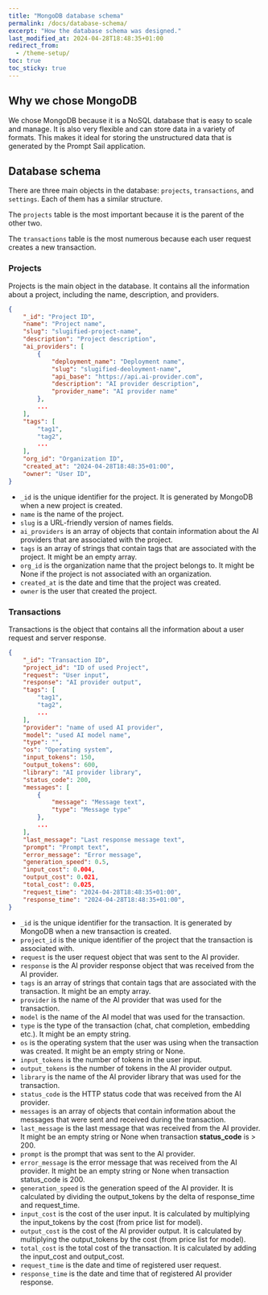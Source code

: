 ```yaml
---
title: "MongoDB database schema"
permalink: /docs/database-schema/
excerpt: "How the database schema was designed."
last_modified_at: 2024-04-28T18:48:35+01:00
redirect_from:
  - /theme-setup/
toc: true
toc_sticky: true
---
```


## Why we chose MongoDB

We chose MongoDB because it is a NoSQL database that is easy to scale and manage. It is also very flexible and can store data in a variety of formats. This makes it ideal for storing the unstructured data that is generated by the Prompt Sail application.


## Database schema

There are three main objects in the database: `projects`, `transactions`, and `settings`. Each of them has a similar structure. 

The `projects` table is the most important because it is the parent of the other two. 

The `transactions` table is the most numerous because each user request creates a new transaction. 



### Projects

Projects is the main object in the database. It contains all the information about a project, including the name, description, and providers. 

```json
{
    "_id": "Project ID",
    "name": "Project name", 
    "slug": "slugified-project-name",
    "description": "Project description",
    "ai_providers": [
        {
            "deployment_name": "Deployment name",
            "slug": "slugified-deoloyment-name",
            "api_base": "https://api.ai-provider.com",
            "description": "AI provider description",
            "provider_name": "AI provider name"
        },
        ...
    ],
    "tags": [
        "tag1",
        "tag2",
        ...
    ],
    "org_id": "Organization ID",
    "created_at": "2024-04-28T18:48:35+01:00",
    "owner": "User ID",
}
```

- `_id` is the unique identifier for the project. It is generated by MongoDB when a new project is created.
- `name` is the name of the project.
- `slug` is a URL-friendly version of names fields. 
- `ai_providers` is an array of objects that contain information about the AI providers that are associated with the project.
- `tags` is an array of strings that contain tags that are associated with the project. It might be an empty array.
- `org_id` is the organization name that the project belongs to. It might be None if the project is not associated with an organization.
- `created_at` is the date and time that the project was created.
- `owner` is the user that created the project.



### Transactions

Transactions is the object that contains all the information about a user request and server response.

```json
{
    "_id": "Transaction ID",
    "project_id": "ID of used Project",
    "request": "User input",
    "response": "AI provider output",
    "tags": [
        "tag1",
        "tag2",
        ...
    ],
    "provider": "name of used AI provider",
    "model": "used AI model name",
    "type": "",
    "os": "Operating system",
    "input_tokens": 150,
    "output_tokens": 600,
    "library": "AI provider library",
    "status_code": 200,
    "messages": [
        {
            "message": "Message text",
            "type": "Message type"
        },
        ...
    ],
    "last_message": "Last response message text",
    "prompt": "Prompt text",
    "error_message": "Error message",
    "generation_speed": 0.5,
    "input_cost": 0.004,
    "output_cost": 0.021,
    "total_cost": 0.025,
    "request_time": "2024-04-28T18:48:35+01:00",
    "response_time": "2024-04-28T18:48:35+01:00",
} 
```

- `_id` is the unique identifier for the transaction. It is generated by MongoDB when a new transaction is created.
- `project_id` is the unique identifier of the project that the transaction is associated with.
- `request` is the user request object that was sent to the AI provider.
- `response` is the AI provider response object that was received from the AI provider.
- `tags` is an array of strings that contain tags that are associated with the transaction. It might be an empty array.
- `provider` is the name of the AI provider that was used for the transaction.
- `model` is the name of the AI model that was used for the transaction.
- `type` is the type of the transaction (chat, chat completion, embedding etc.). It might be an empty string.
- `os` is the operating system that the user was using when the transaction was created. It might be an empty string or None.
- `input_tokens` is the number of tokens in the user input.
- `output_tokens` is the number of tokens in the AI provider output.
- `library` is the name of the AI provider library that was used for the transaction.
- `status_code` is the HTTP status code that was received from the AI provider.
- `messages` is an array of objects that contain information about the messages that were sent and received during the transaction.
- `last_message` is the last message that was received from the AI provider. It might be an empty string or None when transaction __status_code__ is > 200.
- `prompt` is the prompt that was sent to the AI provider.
- `error_message` is the error message that was received from the AI provider. It might be an empty string or None when transaction status_code is 200.
- `generation_speed` is the generation speed of the AI provider. It is calculated by dividing the output_tokens by the delta of response_time and request_time.
- `input_cost` is the cost of the user input. It is calculated by multiplying the input_tokens by the cost (from price list for model).
- `output_cost` is the cost of the AI provider output. It is calculated by multiplying the output_tokens by the cost (from price list for model).
- `total_cost` is the total cost of the transaction. It is calculated by adding the input_cost and output_cost.
- `request_time` is the date and time of registered user request.
- `response_time` is the date and time that of registered AI provider response.









